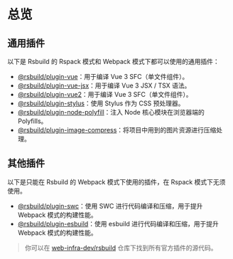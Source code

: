 # 总览

## 通用插件

以下是 Rsbuild 的 Rspack 模式和 Webpack 模式下都可以使用的通用插件：

- [@rsbuild/plugin-vue](/plugins/list/plugin-vue.html)：用于编译 Vue 3 SFC（单文件组件）。
- [@rsbuild/plugin-vue-jsx](/plugins/list/plugin-vue-jsx.html)：用于编译 Vue 3 JSX / TSX 语法。
- [@rsbuild/plugin-vue2](/plugins/list/plugin-vue2.html)：用于编译 Vue 3 SFC（单文件组件）。
- [@rsbuild/plugin-stylus](/plugins/list/plugin-stylus.html)：使用 Stylus 作为 CSS 预处理器。
- [@rsbuild/plugin-node-polyfill](/plugins/list/plugin-node-polyfill.html)：注入 Node 核心模块在浏览器端的 Polyfills。
- [@rsbuild/plugin-image-compress](/plugins/list/plugin-image-compress.html)：将项目中用到的图片资源进行压缩处理。

## 其他插件

以下是只能在 Rsbuild 的 Webpack 模式下使用的插件，在 Rspack 模式下无须使用。

- [@rsbuild/plugin-swc](/plugins/list/plugin-swc.html)：使用 SWC 进行代码编译和压缩，用于提升 Webpack 模式的构建性能。
- [@rsbuild/plugin-esbuild](/plugins/list/plugin-esbuild.html)：使用 esbuild 进行代码编译和压缩，用于提升 Webpack 模式的构建性能。

> 你可以在 [web-infra-dev/rsbuild](https://github.com/web-infra-dev/rsbuild) 仓库下找到所有官方插件的源代码。
